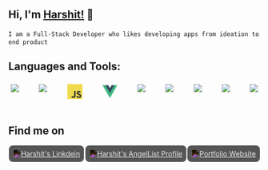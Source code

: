 ## Hi, I'm [Harshit!](https://harshit-singh.gitlab.io) 👋
    I am a Full-Stack Developer who likes developing apps from ideation to end product

## Languages and Tools:  
  <div style="display:flex; justify-content:space-between">
    <img height="30" style="margin:5px" src="https://www.php.net/images/logos/new-php-logo.svg">
    <img height="30" style="margin:5px"src="https://cdn.freebiesupply.com/logos/large/2x/laravel-1-logo-png-transparent.png">
    <img height="30" style="margin:5px"src="https://raw.githubusercontent.com/github/explore/80688e429a7d4ef2fca1e82350fe8e3517d3494d/topics/javascript/javascript.png">
    <img height="30" style="margin:5px"src="https://raw.githubusercontent.com/github/explore/80688e429a7d4ef2fca1e82350fe8e3517d3494d/topics/vue/vue.png">
    <img height="30" style="margin:5px" src="https://cdn.quasar.dev/logo/svg/quasar-logo.svg">
    <img height="30" style="margin:5px" src="https://cdn.iconscout.com/icon/free/png-512/node-js-1174925.png">    
    <img height="30" style="margin:5px" src="https://www.logo.wine/a/logo/MySQL/MySQL-Logo.wine.svg">
    <img height="30" style="margin:5px" src="https://sap.github.io/ui5-webcomponents/assets/images/react.svg">
    <img height="30" style="margin:5px" src="https://upload.wikimedia.org/wikipedia/commons/thumb/c/c3/Python-logo-notext.svg/1200px-Python-logo-notext.svg.png">
  </div>
  
  <br/>

## Find me on 
<div style="display:flex; justify-content:space-around">
  <a href="https://linkedin.com/in/harshit-singh-29a980115">
    <img style="max-width: 100%;
    filter: invert(1);
    border-radius: 0.5rem;
    padding: 0.5rem;
    line-height: unset;
    min-height: unset;
    align-content: center;
    background-color: darkgrey;" alt="Harshit's Linkdein" width="22px" src="https://cdn.jsdelivr.net/npm/simple-icons@v3/icons/linkedin.svg" />
  </a>
  <a href="https://angel.co/u/harshit_singh">
    <img style="max-width: 100%;
    filter: invert(1);
    border-radius: 0.5rem;
    padding: 0.5rem;
    line-height: unset;
    min-height: unset;
    align-content: center;
    background-color: darkgrey;" alt="Harshit's AngelList Profile" width="22px" src="https://cdn.jsdelivr.net/npm/simple-icons@v3/icons/angellist.svg" />
  </a>
  <a href="https://harshit-singh.gitlab.io">
    <img style="max-width: 100%;
    filter: invert(1);
    border-radius: 0.5rem;
    padding: 0.5rem;
    line-height: unset;
    min-height: unset;
    align-content: center;
    background-color: darkgrey;" alt="Portfolio Website" width="22px" src="https://img.icons8.com/android/100/000000/link.png"/>
  </a>
</div>



